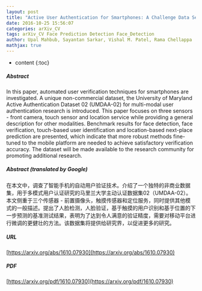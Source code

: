 ```yaml
---
layout: post
title: "Active User Authentication for Smartphones: A Challenge Data Set and Benchmark Results"
date: 2016-10-25 15:56:07
categories: arXiv_CV
tags: arXiv_CV Face Prediction Detection Face_Detection
author: Upal Mahbub, Sayantan Sarkar, Vishal M. Patel, Rama Chellappa
mathjax: true
---
```


* content
{:toc}

##### Abstract
In this paper, automated user verification techniques for smartphones are investigated. A unique non-commercial dataset, the University of Maryland Active Authentication Dataset 02 (UMDAA-02) for multi-modal user authentication research is introduced. This paper focuses on three sensors - front camera, touch sensor and location service while providing a general description for other modalities. Benchmark results for face detection, face verification, touch-based user identification and location-based next-place prediction are presented, which indicate that more robust methods fine-tuned to the mobile platform are needed to achieve satisfactory verification accuracy. The dataset will be made available to the research community for promoting additional research.

##### Abstract (translated by Google)
在本文中，调查了智能手机的自动用户验证技术。介绍了一个独特的非商业数据集，用于多模式用户认证研究的马里兰大学主动认证数据集02（UMDAA-02）。本文侧重于三个传感器 - 前置摄像头，触摸传感器和定位服务，同时提供其他模式的一般描述。提出了人脸检测，人脸验证，基于触摸的用户识别和基于位置的下一步预测的基准测试结果，表明为了达到令人满意的验证精度，需要对移动平台进行微调的更健壮的方法。该数据集将提供给研究界，以促进更多的研究。

##### URL
[https://arxiv.org/abs/1610.07930](https://arxiv.org/abs/1610.07930)

##### PDF
[https://arxiv.org/pdf/1610.07930](https://arxiv.org/pdf/1610.07930)

